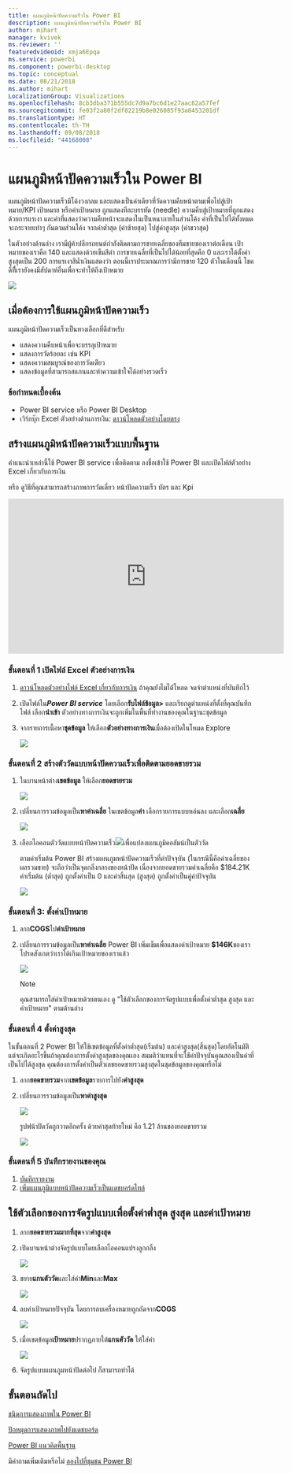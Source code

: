 ```yaml
---
title: แผนภูมิหน้าปัดความเร็วใน Power BI
description: แผนภูมิหน้าปัดความเร็วใน Power BI
author: mihart
manager: kvivek
ms.reviewer: ''
featuredvideoid: xmja6Epqa
ms.service: powerbi
ms.component: powerbi-desktop
ms.topic: conceptual
ms.date: 08/21/2018
ms.author: mihart
LocalizationGroup: Visualizations
ms.openlocfilehash: 8cb3dba371b555dc7d9a7bc6d1e27aac82a57fef
ms.sourcegitcommit: fe03f2a80f2df82219b8e026085f93a8453201df
ms.translationtype: HT
ms.contentlocale: th-TH
ms.lasthandoff: 09/08/2018
ms.locfileid: "44168008"
---
```

# <a name="radial-gauge-charts-in-power-bi"></a>แผนภูมิหน้าปัดความเร็วใน Power BI
แผนภูมิหน้าปัดความเร็วมีโค้งวงกลม และแสดงเป็นค่าเดียวที่วัดความคืบหน้าตามเพื่อไปสู่เป้าหมาย/KPI  เป้าหมาย หรือค่าเป้าหมาย ถูกแสดงทีละบรรทัด (needle) ความคืบสู่เป้าหมายที่ถูกแสดงด้วยการแรเงา  และค่าที่แสดงว่าความคืบหน้าจะแสดงในเป็นหนาภายในส่วนโค้ง ค่าที่เป็นไปได้ทั้งหมดจะกระจายเท่าๆ กันตามส่วนโค้ง จากค่าต่ำสุด (ค่าซ้ายสุด) ไปสู่ค่าสูงสุด (ค่าขวาสุด)

ในตัวอย่างด้านล่าง เรามีผู้ค้าปลีกรถยนต์กำลังติดตามการขายเฉลี่ยของทีมขายของเราต่อเดือน เป้าหมายของเราคือ 140 และแสดงด้วยเข็มสีดำ  การขายเฉลี่ยที่เป็นไปได้น้อยที่สุดคือ 0 และเราได้ตั้งค่าสูงสุดเป็น 200  การแรเงาสีน้ำเงินแสดงว่า ตอนนี้เราประมาณการว่ามีการขาย 120 ตัวในเดือนนี้ โชคดีทีี่เรายังคงมีสัปดาห์อื่นเพื่อจะทำให้ถึงเป้าหมาย

![](media/power-bi-visualization-radial-gauge-charts/gauge_m.png)

## <a name="when-to-use-a-radial-gauge"></a>เมื่อต้องการใช้แผนภูมิหน้าปัดความเร็ว
แผนภูมิหน้าปัดความเร็วเป็นทางเลือกที่ดีสำหรับ

* แสดงความคืบหน้าเพื่อจะบรรลุเป้าหมาย
* แสดงการวัดร้อยละ เช่น KPI
* แสดงความสมบูรณ์ของการวัดเด่ียว
* แสดงข้อมูลที่สามารถสแกนและทำความเข้าใจได้อย่างรวดเร็ว

### <a name="prerequisites"></a>ข้อกำหนดเบื้องต้น
 - Power BI service หรือ Power BI Desktop
 - เวิร์กบุ๊ก Excel ตัวอย่างด้านการเงิน: [ดาวน์โหลดตัวอย่างโดยตรง](http://go.microsoft.com/fwlink/?LinkID=521962)

## <a name="create-a-basic-radial-gauge"></a>สร้างแผนภูมิหน้าปัดความเร็วแบบพื้นฐาน
คำแนะนำเหล่านี้ใช้ Power BI service เพื่อติดตาม ลงชื่อเข้าใช้ Power BI และเปิดไฟล์ตัวอย่าง Excel เกี่ยวกับการเงิน  

หรือ ดูวิธีที่คุณสามารถสร้างภาพการวัดเดี่ยว หน้าปัดความเร็ว บัตร และ Kpi

<iframe width="560" height="315" src="https://www.youtube.com/embed/xmja6EpqaO0?list=PL1N57mwBHtN0JFoKSR0n-tBkUJHeMP2cP" frameborder="0" allowfullscreen></iframe>

### <a name="step-1-open-the-financial-sample-excel-file"></a>ขั้นตอนที่ 1 เปิดไฟล์ Excel ตัวอย่างการเงิน
1. [ดาวน์โหลดตัวอย่างไฟล์ Excel เกี่ยวกับการเงิน](sample-financial-download.md) ถ้าคุณยังไมได้่โหลด จดจำตำแหน่งที่บันทึกไว้

2. เปิดไฟล์ใน***Power BI service*** โดยเลือก**รับไฟล์ข้อมูล\>** และเรียกดูตำแหน่งที่ตั้งที่คุณบันทึกไฟล์ เลือก**นำเข้า** ตัวอย่างทางการเงินจะถูกเพิ่มในพื้นที่ทำงานของคุณในฐานะชุดข้อมูล

3. จากรายการเนื้อหา**ชุดข้อมูล** ให้เลือก**ตัวอย่างทางการเงิน**เมื่อต้องเปิดในโหมด Explore

    ![](media/power-bi-visualization-radial-gauge-charts/power-bi-dataset.png)

### <a name="step-2-create-a-gauge-to-track-gross-sales"></a>ขั้นตอนที่ 2 สร้างตัววัดแบบหน้าปัดความเร็วเพื่อติดตามยอดขายรวม
1. ในบานหน้าต่าง**เขตข้อมูล** ให้เลือก**ยอดขายรวม**
   
   ![](media/power-bi-visualization-radial-gauge-charts/power-bi-gross-sales.png)
2. เปลี่ยนการรวมข้อมูลเป็น**หาค่าเฉลี่ย** ในเขตข้อมูล**ค่า** เลือกรายการแบบหล่นลง และเลือก**เฉลี่ย**
   
   ![](media/power-bi-visualization-radial-gauge-charts/changetoaverage_new.png)
3. เลือกไอคอนตัววัดแบบหน้าปัดความเร็ว![](media/power-bi-visualization-radial-gauge-charts/gaugeicon_new.png)เพื่อแปลงแผนภูมิคอลัมน์เป็นตัววัด
   
   ตามค่าเริ่มต้น Power BI สร้างแผนภูมหน้าปัดความเร็วที่ค่าปัจจุบัน (ในกรณีนี้คือค่าเฉลี่ยของผลรวมขาย) จะถือว่าเป็นจุดกลิ่งกลางของหน้าปัด เนื่องจากยอดขายรวมค่าเฉลี่ยคือ $184.21K ค่าเริ่มต้น (ต่ำสุด) ถูกตั้งค่าเป็น 0 และค่าสิ้นสุด (สูงสุด) ถูกตั้งค่าเป็นคู่ค่าปัจจุบัน
   
   ![](media/power-bi-visualization-radial-gauge-charts/power-bi-184.png)

### <a name="step-3-set-a-target-value"></a>ขั้นตอนที่ 3: ตั้งค่าเป้าหมาย
1. ลาก**COGS**ไป**ค่าเป้าหมาย**
2. เปลี่ยนการรวมข้อมูลเป็น**หาค่าเฉลี่ย**
   Power BI เพิ่มเข็มเพื่อแสดงค่าเป้าหมาย **$146K**ของเรา โปรดสังเกตว่าเราได้เกินเป้าหมายของเราแล้ว
   
   ![](media/power-bi-visualization-radial-gauge-charts/power-bi-cogs.png)
   
   > [!NOTE]
   > คุณสามารถใส่ค่าเป้าหมายด้วยตนเอง  ดู "ใช้ตัวเลือกของการจัดรูปแบบเพื่อตั้งค่าต่ำสุด สูงสุด และค่าเป้าหมาย" ตามด้านล่าง
   > 
   > 

### <a name="step-4-set-a-maximum-value"></a>ขั้นตอนที่ 4 ตั้งค่าสูงสุด
ในขั้นตอนที่ 2 Power BI ให้ใช้เขตข้อมูลที่ตั้งค่าต่ำสุด(เริ่มต้น) และค่าสูงสุด(สิ้นสุด)โดยอัตโนมัติ  แต่จะเกิดอะไรขึ้นถ้าคุณต้องการตั้งค่าสูงสุดของคุณเอง  สมมติว่าแทนที่จะใช้่ค่าปัจจุบันคุณสองเป็นค่าที่เป็นไปได้สูงสุด คุณต้องการตั้งค่าเป็นตัวเลขยอดขายรวมสูงสุดในชุดข้อมูลของคุณหรือไม่ 

1. ลาก**ยอดขายรวม**จาก**เขตข้อมูล**รายการไปยัง**ค่าสูงสุด**
2. เปลี่ยนการรวมข้อมูลเป็น**หาค่าสูงสุด**
   
   ![](media/power-bi-visualization-radial-gauge-charts/setmaximum_new.png)
   
   รูปฟน้าปัดวัดถูกวาดอีกครั้ง ด้วยค่าสุดท้ายใหม่ คือ 1.21 ล้านของยอดขายรวม
   
   ![](media/power-bi-visualization-radial-gauge-charts/power-bi-final-gauge.png)

### <a name="step-5-save-your-report"></a>ขั้นตอนที่ 5 บันทึกรายงานของคุณ
1. [บันทึกรายงาน](service-report-save.md)
2. [เพิ่มแผนภูมิแบบหน้าปัดความเร็วเป็นแดชบอร์ดไทล์](service-dashboard-tiles.md) 

## <a name="use-formatting-options-to-manually-set-minimum-maximum-and-target-values"></a>ใช้ตัวเลือกของการจัดรูปแบบเพื่อตั้งค่าต่ำสุด สูงสุด และค่าเป้าหมาย
1. ลาก**ยอดขายรวมมากที่สุด**จาก**ค่าสูงสุด**
2. เปิดบานหน้าต่างจัดรูปแบบโดยเลือกไอคอนแปรงลูกกลิ้ง
   
   ![](media/power-bi-visualization-radial-gauge-charts/power-bi-max.png)
3. ขยาย**แกนตัววัด**และใส่ค่า**Min**และ**Max**
   
    ![](media/power-bi-visualization-radial-gauge-charts/power-bi-gauge-axis.png)
4. ลบค่าเป้าหมายปัจจุบัน โดยการลบเครื่องหมายถูกถัดจาก**COGS**
   
    ![](media/power-bi-visualization-radial-gauge-charts/pbi_remove_target.png)
5. เมื่อเขตข้อมูล**เป้าหมาย**ปรากฏภายใต้**แกนตัววัด** ให้ใส่ค่า
   
    ![](media/power-bi-visualization-radial-gauge-charts/power-bi-gauge-target.png)
6. จัดรูปแบบแผนภูมหน้าปัดต่อไป ก็สามารถทำได้

## <a name="next-steps"></a>ขั้นตอนถัดไป
[ชนิดการแสดงภาพใน Power BI](power-bi-visualization-types-for-reports-and-q-and-a.md)

[ปักหมุดการแสดงภาพไปยังแดชบอร์ด](service-dashboard-pin-tile-from-report.md)

[ Power BI แนวคิดพื้นฐาน](service-basic-concepts.md)

มีคำถามเพิ่มเติมหรือไม่ [ลองไปที่ชุมชน Power BI](http://community.powerbi.com/)

